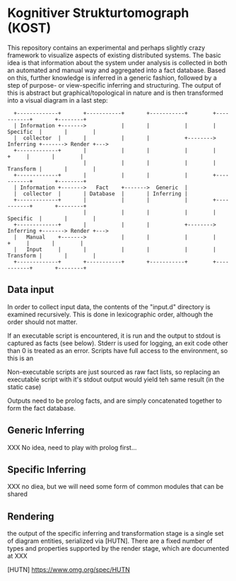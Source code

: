 Kognitiver Strukturtomograph (KOST)
===================================

This repository contains an experimental and perhaps slightly crazy framework to
visualize aspects of existing distributed systems. The basic idea is that
information about the system under analysis is collected in both an automated
and manual way and aggregated into a fact database. Based on this, further
knowledge is inferred in a generic fashion, followed by a step of
purpose- or view-specific inferring and structuring. The output of this is 
abstract but graphical/topological in nature and is then transformed into a
visual diagram in a last step:

```
  +-------------+       +-----------+       +-----------+        +-----------+       +--------+
  | Information +------->           |       |           |        | Specific  |       |        |
  |  collector  |       |           |       |           +--------> Inferring +-------> Render +--->
  +-------------+       |           |       |           |        |     +     |       |        |
                        |           |       |           |        | Transform |       |        |
  +-------------+       |           |       |           |        +-----------+       +--------+
  | Information +------->   Fact    +------->  Generic  |
  |  collector  |       | Database  |       | Inferring |
  +-------------+       |           |       |           |        +-----------+       +--------+
                        |           |       |           |        | Specific  |       |        |
  +-------------+       |           |       |           +--------> Inferring +-------> Render +--->
  |   Manual    +------->           |       |           |        |     +     |       |        |
  |   Input     |       |           |       |           |        | Transform |       |        |
  +-------------+       +-----------+       +-----------+        +-----------+       +--------+
```

## Data input

In order to collect input data, the contents of the "input.d" directory is 
examined recursively. This is done in lexicographic order, although the order 
should not matter. 

If an executable script is encountered, it is run and the output to stdout is 
captured as facts (see below). Stderr is used for logging, an exit code other 
than 0 is treated as an error. Scripts have full access to the environment,
so this is an

Non-executable scripts are just sourced as raw fact lists, so replacing an
executable script with it's stdout output would yield teh same result (in the
static case)

Outputs need to be prolog facts, and are simply concatenated together to form 
the fact database.

## Generic Inferring

XXX No idea, need to play with prolog first...

## Specific Inferring

XXX no diea, but we will need some form of common modules that can be shared

## Rendering 

the output of the specific inferring and transformation stage is a single set
of diagram entities, serialized via [HUTN]. There are a fixed number of types
and properties supported by the render stage, which are documented at XXX

[HUTN] https://www.omg.org/spec/HUTN 
